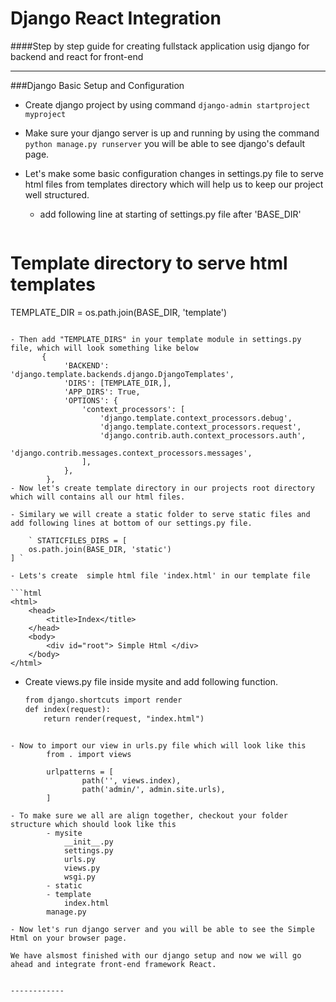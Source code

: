 
# Django React Integration 

####Step by step guide for  creating fullstack application usig django for backend and react for front-end


------------

###Django  Basic Setup and Configuration
- Create django project  by using command `django-admin startproject myproject`
- Make sure your django server is up and running by using the command `python manage.py runserver` you will be able to see django's default  page.

- Let's make some basic configuration changes in settings.py file to serve html files from templates directory which will help us to keep our project well structured.
	- add following line at starting of settings.py file after 'BASE_DIR'
	
		```rst
# Template directory to serve html templates
TEMPLATE_DIR = os.path.join(BASE_DIR, 'template')
```
		
- Then add "TEMPLATE_DIRS" in your template module in settings.py file, which will look something like below 
	   {
            'BACKEND': 'django.template.backends.django.DjangoTemplates',
            'DIRS': [TEMPLATE_DIR,],
            'APP_DIRS': True,
            'OPTIONS': {
                'context_processors': [
                    'django.template.context_processors.debug',
                    'django.template.context_processors.request',
                    'django.contrib.auth.context_processors.auth',
                    'django.contrib.messages.context_processors.messages',
                ],
            },
        },
- Now let's create template directory in our projects root directory which will contains all our html files.

- Similary we will create a static folder to serve static files and add following lines at bottom of our settings.py file.

	` STATICFILES_DIRS = [
    os.path.join(BASE_DIR, 'static')
] `

- Lets's create  simple html file 'index.html' in our template file

```html
<html>
    <head>
        <title>Index</title>
    </head>
    <body>
        <div id="root"> Simple Html </div>
    </body>
</html>

```
- Create views.py file inside mysite and add following function.
    ```rst
	from django.shortcuts import render
    def index(request):
        return render(request, "index.html")
```

- Now to import our view in urls.py file which will look like this
		from . import views
		
		urlpatterns = [ 
				path('', views.index), 
				path('admin/', admin.site.urls),
		]

- To make sure we all are align together, checkout your folder structure which should look like this  
		- mysite
			__init__.py
			settings.py
			urls.py
			views.py
			wsgi.py
		- static
		- template
			index.html
		manage.py

- Now let's run django server and you will be able to see the Simple Html on your browser page.

We have alsmost finished with our django setup and now we will go ahead and integrate front-end framework React. 


------------
